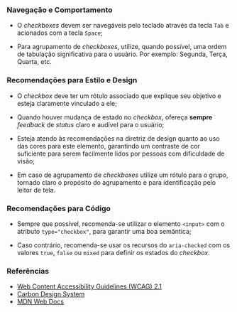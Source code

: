 ### Navegação e Comportamento

-   O *checkboxes* devem ser navegáveis pelo teclado através da tecla `Tab` e acionados com a tecla `Space`;

-   Para agrupamento de *checkboxes*, utilize, quando possível, uma ordem de tabulação significativa para o usuário. Por exemplo: Segunda, Terça, Quarta, etc.

### Recomendações para Estilo e Design

-   O *checkbox* deve ter um rótulo associado que explique seu objetivo e esteja claramente vinculado a ele;

-   Quando houver mudança de estado no *checkbox*, ofereça **sempre** *feedback* de *status* claro e audível para o usuário;

-   Esteja atendo às recomendações na diretriz de design quanto ao uso das cores para este elemento, garantindo um contraste de cor suficiente para serem facilmente lidos por pessoas com dificuldade de visão;

-   Em caso de agrupamento de *checkboxes* utilize um rótulo para o grupo, tornado claro o propósito do agrupamento e para identificação pelo leitor de tela.

### Recomendações para Código

-   Sempre que possível, recomenda-se utilizar o elemento `<input>` com o atributo `type="checkbox"`, para garantir uma boa semântica;

-   Caso contrário, recomenda-se usar os recursos do `aria-checked` com os valores `true`, `false` ou `mixed` para definir os estados do *checkbox*.

### Referências

-   [Web Content Accessibility Guidelines (WCAG) 2.1](https://www.w3.org/TR/WCAG21/)
-   [Carbon Design System](https://carbondesignsystem.com/components/checkbox/accessibility/)
-   [MDN Web Docs](https://developer.mozilla.org/en-US/docs/Web/Accessibility/ARIA/Attributes/aria-checked)
